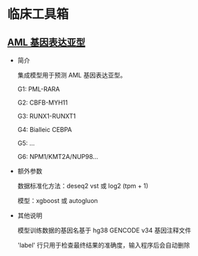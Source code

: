 # 临床工具箱

## [AML 基因表达亚型](/clinical-tools/clinaml-gep)

- 简介

  集成模型用于预测 AML 基因表达亚型。
  
  G1: PML-RARA
  
  G2: CBFB-MYH11
  
  G3: RUNX1-RUNXT1
  
  G4: Bialleic CEBPA
  
  G5: ...
  
  G6: NPM1/KMT2A/NUP98...

- 额外参数

  数据标准化方法：deseq2 vst 或 log2 (tpm + 1)

  模型：xgboost 或 autogluon

- 其他说明

  模型训练数据的基因名基于 hg38 GENCODE v34 基因注释文件

  'label' 行只用于检查最终结果的准确度，输入程序后会自动删除